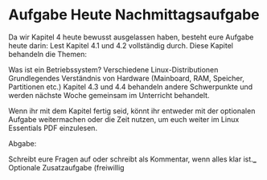 # Aufgabe Heute Nachmittagsaufgabe

Da wir Kapitel 4 heute bewusst ausgelassen haben, besteht eure Aufgabe heute darin:
Lest Kapitel 4.1 und 4.2 vollständig durch.
Diese Kapitel behandeln die Themen:

Was ist ein Betriebssystem?
Verschiedene Linux-Distributionen
Grundlegendes Verständnis von Hardware (Mainboard, RAM, Speicher, Partitionen etc.)
Kapitel 4.3 und 4.4 behandeln andere Schwerpunkte und werden nächste Woche gemeinsam im Unterricht behandelt.

Wenn ihr mit dem Kapitel fertig seid, könnt ihr entweder mit der optionalen Aufgabe weitermachen oder die Zeit nutzen, um euch weiter im Linux Essentials PDF einzulesen.

Abgabe:

Schreibt eure Fragen auf oder schreibt als Kommentar, wenn alles klar ist.****\_****
Optionale Zusatzaufgabe (freiwillig
